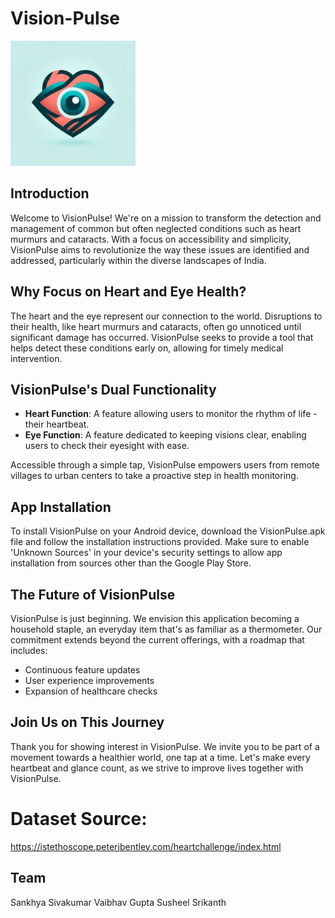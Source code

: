 # Vision-Pulse

<p align="left">
  <img src="visionpulse.jpg" alt="App Logo" width="200"/>
</p>

## Introduction

Welcome to VisionPulse! We're on a mission to transform the detection and management of common but often neglected conditions such as heart murmurs and cataracts. With a focus on accessibility and simplicity, VisionPulse aims to revolutionize the way these issues are identified and addressed, particularly within the diverse landscapes of India.

## Why Focus on Heart and Eye Health?

The heart and the eye represent our connection to the world. Disruptions to their health, like heart murmurs and cataracts, often go unnoticed until significant damage has occurred. VisionPulse seeks to provide a tool that helps detect these conditions early on, allowing for timely medical intervention.

## VisionPulse's Dual Functionality

- **Heart Function**: A feature allowing users to monitor the rhythm of life - their heartbeat. 
- **Eye Function**: A feature dedicated to keeping visions clear, enabling users to check their eyesight with ease.

Accessible through a simple tap, VisionPulse empowers users from remote villages to urban centers to take a proactive step in health monitoring.

## App Installation 
To install VisionPulse on your Android device, download the VisionPulse.apk file and follow the installation instructions provided. Make sure to enable 'Unknown Sources' in your device's security settings to allow app installation from sources other than the Google Play Store.


## The Future of VisionPulse

VisionPulse is just beginning. We envision this application becoming a household staple, an everyday item that's as familiar as a thermometer. Our commitment extends beyond the current offerings, with a roadmap that includes:

- Continuous feature updates
- User experience improvements
- Expansion of healthcare checks

## Join Us on This Journey

Thank you for showing interest in VisionPulse. We invite you to be part of a movement towards a healthier world, one tap at a time. Let's make every heartbeat and glance count, as we strive to improve lives together with VisionPulse.


# Dataset Source:
https://istethoscope.peterjbentley.com/heartchallenge/index.html


## Team

Sankhya Sivakumar
Vaibhav Gupta
Susheel Srikanth